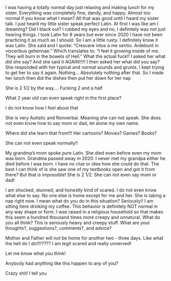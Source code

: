 I was having a totally normal day just relaxing and making lunch for my sister. Everything was completely fine, dandy, and happy. Almost too normal if you know what I mean? All that was good until I heard my sister talk. I just heard my little sister speak perfect Latin. At first I was like am I dreaming? Did I black out? I rubbed my eyes and no, I definitely was not just hearing things. I took Latin for 8 years but ever since 2020 I have not been practicing it as much as I should. So I am a little rusty. I definitely know it was Latin. She said and I quote: 
“Crescere intus a me sentio. Ardebunt in visceribus gehennae.” 
Which translates to: “I feel it growing inside of me. They will burn in the bowels of Hell.” 
What the actual fuck!! I asked her what did she say? And she said it AGAIN!!!!! I then asked her what did you say? She responded with her typical and normal sounds and grunts. I kept trying to get  her to say it again. Nothing… Absolutely nothing after that. So I made her lunch then did the dishes then put her down for her nap

She is 2 1/2 by the way…. Fucking 2 and a half

What 2 year old can even speak right in the first place? 

I do not know how I feel about that

She is very Autistic and Nonverbal. Meaning she can not speak. She does not even know how to say mom or dad, let alone my own name. 

Where did she learn that from!!! Her cartoons? Movies? Games? Books? 

She can not even speak normally!!

My grandma’s mom spoke pure Latin. She died even before even my mom was born. Grandma passed away in 2020.  I never met my grandpa either he died before I was born. I have no clue or idea how she could do that. The best I can think of is she saw one of my textbooks open and got it from there? But that is impossible! She is 2 1/2. She can not even say mom or dad!

I am shocked, stunned, and honestly kind of scared. I do not even know what else to say. No one else is home except for me and her. She is taking a nap right now. I mean what do you do in this situation? Seriously!! I am sitting here drinking my coffee. This behavior is definitely NOT normal in any way shape or form. I was raised in a religious household so that makes this seem a hundred thousand times more creepy and unnatural. What do you all think?
This is seriously heavy and creepy stuff. What are your thoughts?, suggestions?, comments?, and advice?

Mother and Father will not be home for another two - three days.  Like what the hell do I do!!!!???? I am legit scared and really unnerved!

Let me know what you think!

Anybody had anything like this happen to any of you? 

Crazy shit! I tell you